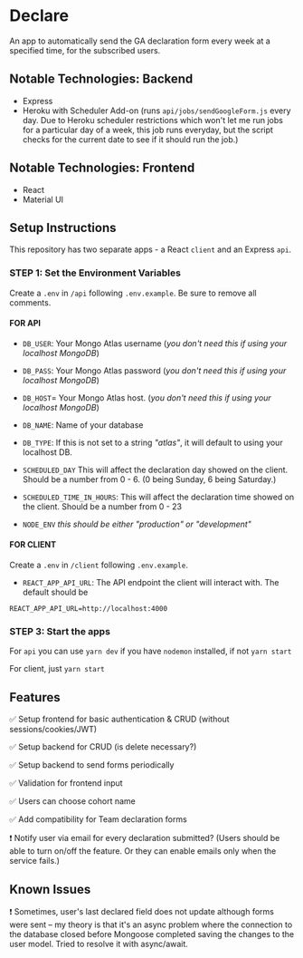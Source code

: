 # Declare

An app to automatically send the GA declaration form every week at a specified time, for the subscribed users.

## Notable Technologies: Backend

- Express
- Heroku with Scheduler Add-on (runs `api/jobs/sendGoogleForm.js` every day. Due to Heroku scheduler restrictions which won't let me run jobs for a particular day of a week, this job runs everyday, but the script checks for the current date to see if it should run the job.)

## Notable Technologies: Frontend

- React
- Material UI

## Setup Instructions

This repository has two separate apps - a React `client` and an Express `api`.

### STEP 1: Set the Environment Variables

Create a `.env` in `/api` following `.env.example`. Be sure to remove all comments.

#### FOR API

- `DB_USER`: Your Mongo Atlas username (_you don't need this if using your localhost MongoDB_)
- `DB_PASS`: Your Mongo Atlas password (_you don't need this if using your localhost MongoDB_)
- `DB_HOST`= Your Mongo Atlas host. (_you don't need this if using your localhost MongoDB_)

- `DB_NAME`: Name of your database
- `DB_TYPE`: If this is not set to a string _"atlas"_, it will default to using your localhost DB.
- `SCHEDULED_DAY` This will affect the declaration day showed on the client. Should be a number from 0 - 6. (0 being Sunday, 6 being Saturday.)
- `SCHEDULED_TIME_IN_HOURS`: This will affect the declaration time showed on the client. Should be a number from 0 - 23
- `NODE_ENV` _this should be either "production" or "development"_

#### FOR CLIENT

Create a `.env` in `/client` following `.env.example`.

- `REACT_APP_API_URL`: The API endpoint the client will interact with. The default should be

```
REACT_APP_API_URL=http://localhost:4000
```

### STEP 3: Start the apps

For `api` you can use `yarn dev` if you have `nodemon` installed, if not `yarn start`

For client, just `yarn start`

## Features

✅ Setup frontend for basic authentication & CRUD (without sessions/cookies/JWT)

✅ Setup backend for CRUD (is delete necessary?)

✅ Setup backend to send forms periodically

✅ Validation for frontend input

✅ Users can choose cohort name

✅ Add compatibility for Team declaration forms

❗️ Notify user via email for every declaration submitted? (Users should be able to turn on/off the feature. Or they can enable emails only when the service fails.)

## Known Issues

❗️ Sometimes, user's last declared field does not update although forms were sent – my theory is that it's an async problem where the connection to the database closed before Mongoose completed saving the changes to the user model. Tried to resolve it with async/await.

